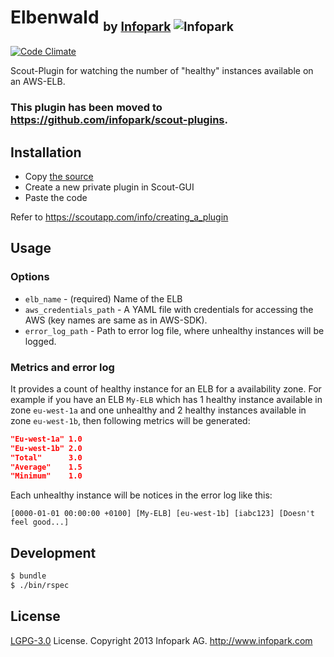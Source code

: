 # Elbenwald <sub><sub>by [Infopark](http://www.infopark.com) ![Infopark](https://raw.github.com/infopark/scout-elbenwald/master/infopark.jpg)</sub></sub>

[![Code Climate](https://codeclimate.com/github/infopark/scout-elbenwald.png)](https://codeclimate.com/github/infopark/scout-elbenwald)

Scout-Plugin for watching the number of "healthy" instances available on an AWS-ELB.

### This plugin has been moved to https://github.com/infopark/scout-plugins.

## Installation

* Copy [the source](https://raw.github.com/infopark/scout-elbenwald/master/elbenwald.rb)
* Create a new private plugin in Scout-GUI
* Paste the code

Refer to https://scoutapp.com/info/creating_a_plugin

## Usage

### Options

* `elb_name` - (required) Name of the ELB
* `aws_credentials_path` - A YAML file with credentials for accessing the AWS (key names are same as in AWS-SDK).
* `error_log_path` - Path to error log file, where unhealthy instances will be logged.

### Metrics and error log

It provides a count of healthy instance for an ELB for a availability zone.
For example if you have an ELB `My-ELB` which has 1 healthy instance available in zone `eu-west-1a`
and one unhealthy and 2 healthy instances available in zone `eu-west-1b`,
then following metrics will be generated:

```json
"Eu-west-1a" 1.0
"Eu-west-1b" 2.0
"Total"      3.0
"Average"    1.5
"Minimum"    1.0
```

Each unhealthy instance will be notices in the error log like this:

`[0000-01-01 00:00:00 +0100] [My-ELB] [eu-west-1b] [iabc123] [Doesn't feel good...]`

## Development

```bash
$ bundle
$ ./bin/rspec
```

## License

[LGPG-3.0](http://www.gnu.org/licenses/lgpl-3.0.html) License.
Copyright 2013 Infopark AG.
http://www.infopark.com

